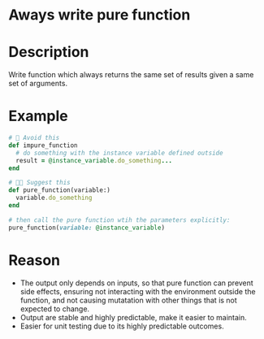 # Aways write pure function
# Description
Write function which always returns the same set of results given a same set of arguments.

# Example
```ruby
# 🤔 Avoid this
def impure_function
  # do something with the instance variable defined outside
  result = @instance_variable.do_something...
end

# 👍🏻 Suggest this
def pure_function(variable:)
  variable.do_something
end

# then call the pure function wtih the parameters explicitly:
pure_function(variable: @instance_variable)
```

# Reason
- The output only depends on inputs, so that pure function can prevent side effects, ensuring not interacting with the environment outside the function, and not causing mutatation with other things that is not expected to change.
- Output are stable and highly predictable, make it easier to maintain.
- Easier for unit testing due to its highly predictable outcomes.
